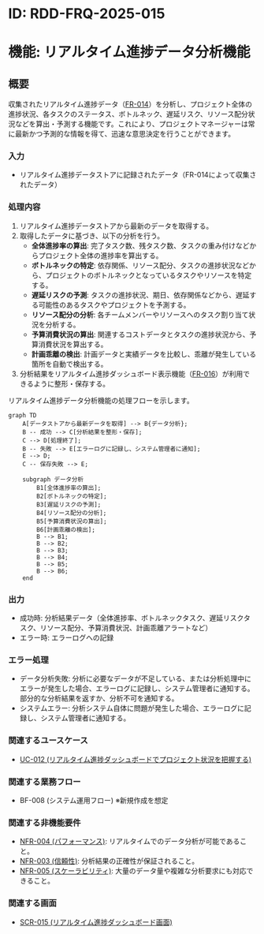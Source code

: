 # ID: RDD-FRQ-2025-015

# 機能: リアルタイム進捗データ分析機能

## 概要

収集されたリアルタイム進捗データ（[FR-014](../functional-requirements/fr-014-realtime-progress-data-collection-function.md)）を分析し、プロジェクト全体の進捗状況、各タスクのステータス、ボトルネック、遅延リスク、リソース配分状況などを算出・予測する機能です。これにより、プロジェクトマネージャーは常に最新かつ予測的な情報を得て、迅速な意思決定を行うことができます。

### 入力

- リアルタイム進捗データストアに記録されたデータ（FR-014によって収集されたデータ）

### 処理内容

1. リアルタイム進捗データストアから最新のデータを取得する。
1. 取得したデータに基づき、以下の分析を行う。
   - **全体進捗率の算出**: 完了タスク数、残タスク数、タスクの重み付けなどからプロジェクト全体の進捗率を算出する。
   - **ボトルネックの特定**: 依存関係、リソース配分、タスクの進捗状況などから、プロジェクトのボトルネックとなっているタスクやリソースを特定する。
   - **遅延リスクの予測**: タスクの進捗状況、期日、依存関係などから、遅延する可能性のあるタスクやプロジェクトを予測する。
   - **リソース配分の分析**: 各チームメンバーやリソースへのタスク割り当て状況を分析する。
   - **予算消費状況の算出**: 関連するコストデータとタスクの進捗状況から、予算消費状況を算出する。
   - **計画乖離の検出**: 計画データと実績データを比較し、乖離が発生している箇所を自動で検出する。
1. 分析結果をリアルタイム進捗ダッシュボード表示機能（[FR-016](../functional-requirements/fr-016-progress-dashboard-display-function.md)）が利用できるように整形・保存する。

リアルタイム進捗データ分析機能の処理フローを示します。

```mermaid
graph TD
    A[データストアから最新データを取得] --> B{データ分析};
    B -- 成功 --> C[分析結果を整形・保存];
    C --> D[処理終了];
    B -- 失敗 --> E[エラーログに記録し、システム管理者に通知];
    E --> D;
    C -- 保存失敗 --> E;

    subgraph データ分析
        B1[全体進捗率の算出];
        B2[ボトルネックの特定];
        B3[遅延リスクの予測];
        B4[リソース配分の分析];
        B5[予算消費状況の算出];
        B6[計画乖離の検出];
        B --> B1;
        B --> B2;
        B --> B3;
        B --> B4;
        B --> B5;
        B --> B6;
    end
```

### 出力

- 成功時: 分析結果データ（全体進捗率、ボトルネックタスク、遅延リスクタスク、リソース配分、予算消費状況、計画乖離アラートなど）
- エラー時: エラーログへの記録

### エラー処理

- データ分析失敗: 分析に必要なデータが不足している、または分析処理中にエラーが発生した場合、エラーログに記録し、システム管理者に通知する。部分的な分析結果を返すか、分析不可を通知する。
- システムエラー: 分析システム自体に問題が発生した場合、エラーログに記録し、システム管理者に通知する。

### 関連するユースケース

- [UC-012 (リアルタイム進捗ダッシュボードでプロジェクト状況を把握する)](../use-cases/uc-012-realtime-progress-dashboard.md)

### 関連する業務フロー

- BF-008 (システム運用フロー) ※新規作成を想定

### 関連する非機能要件

- [NFR-004 (パフォーマンス)](../non-functional-requirements/nfr-004-performance.md): リアルタイムでのデータ分析が可能であること。
- [NFR-003 (信頼性)](../non-functional-requirements/nfr-003-reliability.md): 分析結果の正確性が保証されること。
- [NFR-005 (スケーラビリティ)](../non-functional-requirements/nfr-005-scalability.md): 大量のデータ量や複雑な分析要求にも対応できること。

### 関連する画面

- [SCR-015 (リアルタイム進捗ダッシュボード画面)](../screens/scr-015-realtime-progress-dashboard-screen.md)
